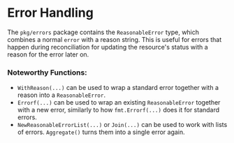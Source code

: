# Error Handling

The `pkg/errors` package contains the `ReasonableError` type, which combines a normal `error` with a reason string. This is useful for errors that happen during reconciliation for updating the resource's status with a reason for the error later on.

### Noteworthy Functions:

- `WithReason(...)` can be used to wrap a standard error together with a reason into a `ReasonableError`.
- `Errorf(...)` can be used to wrap an existing `ReasonableError` together with a new error, similarly to how `fmt.Errorf(...)` does it for standard errors.
- `NewReasonableErrorList(...)` or `Join(...)` can be used to work with lists of errors. `Aggregate()` turns them into a single error again.

